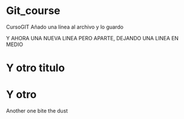 # Git_course
CursoGIT
Añado una línea al archivo y lo guardo

Y AHORA UNA NUEVA LINEA PERO APARTE, DEJANDO UNA LINEA EN MEDIO

# Y otro titulo
# Y otro

Another one bite the dust